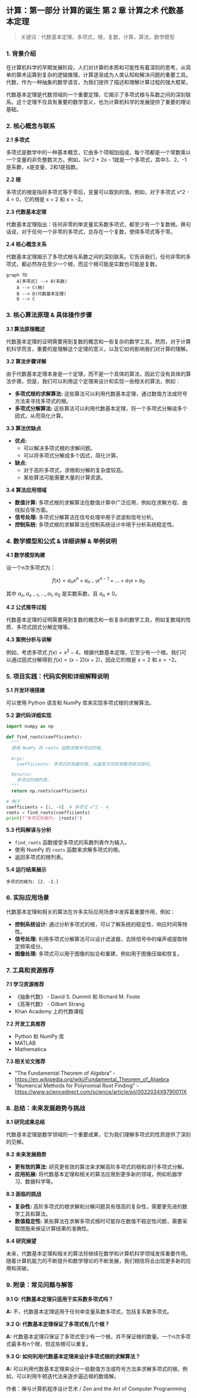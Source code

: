 ## 计算：第一部分 计算的诞生 第 2 章 计算之术 代数基本定理

> 关键词：代数基本定理，多项式，根，复数，计算，算法，数学模型

### 1. 背景介绍

在计算机科学的早期发展阶段，人们对计算的本质和可能性有着深刻的思考。从简单的算术运算到复杂的逻辑推理，计算逐渐成为人类认知和解决问题的重要工具。代数，作为一种抽象的数学语言，为我们提供了描述和理解计算过程的强大框架。

代数基本定理是代数领域的一个重要定理，它揭示了多项式根与系数之间的深刻联系。这个定理不仅具有重要的数学意义，也为计算机科学的发展提供了重要的理论基础。

### 2. 核心概念与联系

**2.1 多项式**

多项式是数学中的一种基本概念，它由多个项相加组成，每个项都是一个常数乘以一个变量的非负整数次方。例如，3x^2 + 2x - 1就是一个多项式，其中3、2、-1是系数，x是变量，2和1是指数。

**2.2 根**

多项式的根是指将多项式等于零后，变量可以取到的值。例如，对于多项式 x^2 - 4 = 0，它的根是 x = 2 和 x = -2。

**2.3 代数基本定理**

代数基本定理指出：任何非零的单变量实系数多项式，都至少有一个复数根。换句话说，对于任何一个非零的多项式，总存在一个复数，使得多项式等于零。

**2.4 核心概念关系**

代数基本定理揭示了多项式根与系数之间的深刻联系。它告诉我们，任何非零的多项式，都必然存在至少一个根，而这个根可能是实数也可能是复数。

```mermaid
graph TD
    A[多项式] --> B(系数)
    A --> C(根)
    B --> D(代数基本定理)
    D --> C
```

### 3. 核心算法原理 & 具体操作步骤

**3.1 算法原理概述**

代数基本定理的证明需要用到复数的概念和一些复杂的数学工具。然而，对于计算机科学而言，重要的是理解这个定理的意义，以及它如何影响我们对计算的理解。

**3.2 算法步骤详解**

由于代数基本定理本身是一个定理，而不是一个具体的算法，因此它没有具体的算法步骤。但是，我们可以利用这个定理来设计和实现一些相关的算法，例如：

* **多项式根的求解算法:** 这些算法可以利用代数基本定理，通过数值方法或符号方法来寻找多项式的根。
* **多项式分解算法:** 这些算法可以利用代数基本定理，将一个多项式分解成多个因式，从而简化计算。

**3.3 算法优缺点**

* **优点:** 
    * 可以解决多项式根的求解问题。
    * 可以将多项式分解成多个因式，简化计算。
* **缺点:** 
    * 对于高阶多项式，求根和分解的复杂度较高。
    * 某些算法可能需要大量的计算资源。

**3.4 算法应用领域**

* **数值计算:** 多项式根的求解算法在数值计算中广泛应用，例如在求解方程、曲线拟合等方面。
* **信号处理:** 多项式分解算法在信号处理中用于滤波和信号分析。
* **控制系统:** 多项式根的求解算法在控制系统设计中用于分析系统稳定性。

### 4. 数学模型和公式 & 详细讲解 & 举例说明

**4.1 数学模型构建**

设一个n次多项式为：

$$
f(x) = a_n x^n + a_{n-1} x^{n-1} +... + a_1 x + a_0
$$

其中 $a_n, a_{n-1},..., a_1, a_0$ 是实数系数，且 $a_n \neq 0$。

**4.2 公式推导过程**

代数基本定理的证明需要用到复数的概念和一些复杂的数学工具，例如复数域的性质、多项式因式分解定理等。

**4.3 案例分析与讲解**

例如，考虑多项式 $f(x) = x^2 - 4$。根据代数基本定理，它至少有一个根。我们可以通过因式分解得到 $f(x) = (x-2)(x+2)$，因此它的根是 $x = 2$ 和 $x = -2$。

### 5. 项目实践：代码实例和详细解释说明

**5.1 开发环境搭建**

可以使用 Python 语言和 NumPy 库来实现多项式根的求解算法。

**5.2 源代码详细实现**

```python
import numpy as np

def find_roots(coefficients):
  """
  使用 NumPy 的 roots 函数求解多项式的根。

  Args:
    coefficients: 多项式的系数列表，从最高次项到常数项依次排列。

  Returns:
    多项式的根列表。
  """
  return np.roots(coefficients)

# 例子
coefficients = [1, -4]  # 多项式 x^2 - 4
roots = find_roots(coefficients)
print(f"多项式的根为: {roots}")
```

**5.3 代码解读与分析**

* `find_roots` 函数接受多项式的系数列表作为输入。
* 使用 NumPy 的 `roots` 函数来求解多项式的根。
* 返回多项式的根列表。

**5.4 运行结果展示**

```
多项式的根为: [2. -2.]
```

### 6. 实际应用场景

代数基本定理和相关的算法在许多实际应用场景中发挥着重要作用，例如：

* **控制系统设计:** 通过分析多项式的根，可以了解系统的稳定性、响应时间等特性。
* **信号处理:** 利用多项式分解算法可以设计滤波器，去除信号中的噪声或提取特定频率成分。
* **图像处理:** 多项式可以用于图像的拟合和重建，例如用于图像压缩和恢复。

### 7. 工具和资源推荐

**7.1 学习资源推荐**

* 《抽象代数》 - David S. Dummit 和 Richard M. Foote
* 《高等代数》 - Gilbert Strang
* Khan Academy 上的代数课程

**7.2 开发工具推荐**

* Python 和 NumPy 库
* MATLAB
* Mathematica

**7.3 相关论文推荐**

* "The Fundamental Theorem of Algebra" -  https://en.wikipedia.org/wiki/Fundamental_Theorem_of_Algebra
* "Numerical Methods for Polynomial Root Finding" - https://www.sciencedirect.com/science/article/pii/0022034X8790011X

### 8. 总结：未来发展趋势与挑战

**8.1 研究成果总结**

代数基本定理是数学领域的一个重要成果，它为我们理解多项式的性质提供了深刻的见解。

**8.2 未来发展趋势**

* **更有效的算法:** 研究更有效的算法来求解高阶多项式的根和进行多项式分解。
* **应用拓展:** 将代数基本定理和相关的算法应用到更多新的领域，例如机器学习、数据科学等。

**8.3 面临的挑战**

* **复杂性:** 高阶多项式的根求解和分解问题具有很高的复杂性，需要更先进的数学工具和算法。
* **数值稳定性:** 某些算法在求解多项式根时可能存在数值不稳定性问题，需要采取措施来保证计算结果的准确性。

**8.4 研究展望**

未来，代数基本定理和相关的算法将继续在数学和计算机科学领域发挥重要作用。随着计算机能力的不断提升和数学理论的不断发展，我们相信将会出现更多新的应用和突破。

### 9. 附录：常见问题与解答

**9.1 Q: 代数基本定理只适用于实系数多项式吗？**

**A:** 不，代数基本定理适用于任何单变量系数多项式，包括复系数多项式。

**9.2 Q: 代数基本定理保证了多项式有几个根？**

**A:** 代数基本定理只保证了多项式至少有一个根，并不保证根的数量。一个n次多项式最多有n个根，但这些根可以重复。

**9.3 Q: 如何利用代数基本定理来设计多项式根的求解算法？**

**A:** 可以利用代数基本定理来设计一些数值方法或符号方法来求解多项式的根。例如，可以利用牛顿迭代法来逐步逼近根的数值解。



作者：禅与计算机程序设计艺术 / Zen and the Art of Computer Programming 
